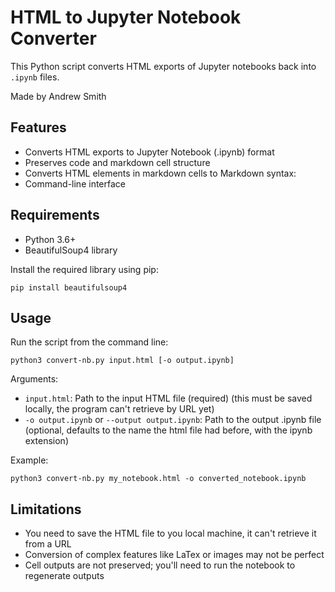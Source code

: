 # HTML to Jupyter Notebook Converter

This Python script converts HTML exports of Jupyter notebooks back into `.ipynb` files.

Made by Andrew Smith

## Features

- Converts HTML exports to Jupyter Notebook (.ipynb) format
- Preserves code and markdown cell structure
- Converts HTML elements in markdown cells to Markdown syntax:
- Command-line interface

## Requirements

- Python 3.6+
- BeautifulSoup4 library

Install the required library using pip:

```
pip install beautifulsoup4
```

## Usage

Run the script from the command line:

```
python3 convert-nb.py input.html [-o output.ipynb]
```

Arguments:

- `input.html`: Path to the input HTML file (required) (this must be saved locally, the program can't retrieve by URL yet)
- `-o output.ipynb` or `--output output.ipynb`: Path to the output .ipynb file (optional, defaults to the name the html file had before, with the ipynb extension)

Example:

```
python3 convert-nb.py my_notebook.html -o converted_notebook.ipynb
```

## Limitations

- You need to save the HTML file to you local machine, it can't retrieve it from a URL
- Conversion of complex features like LaTex or images may not be perfect
- Cell outputs are not preserved; you'll need to run the notebook to regenerate outputs
